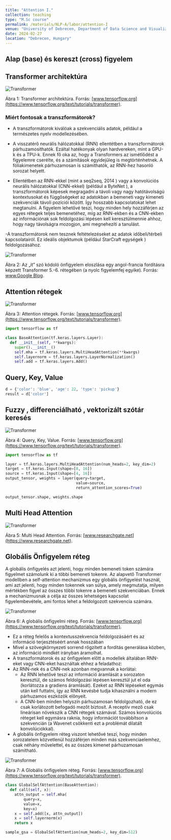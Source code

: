 ```yaml
---
title: "Attention I."
collection: teaching
type: "M.Sc course"
permalink: /materials/NLP-A/labor/attention-I
venue: "University of Debrecen, Department of Data Science and Visualization"
date: 2024-02-27
location: "Debrecen, Hungary"
---
```


## Alap (base) és kereszt (cross) figyelem

## Transformer architektúra

<img src="https://www.tensorflow.org/images/tutorials/transformer/transformer.png" alt="Transformer">

Ábra 1: Transformer architektúra. Forrás: [www.tensorflow.org](https://www.tensorflow.org/text/tutorials/transformer).

### Miért fontosak a transzformátorok?

- A transzformátorok kiválóak a szekvenciális adatok, például a természetes nyelv modellezésében.

- A visszatérő neurális hálózatokkal (RNN) ellentétben a transzformátorok párhuzamosíthatók. Ezáltal hatékonyak olyan hardvereken, mint a GPU-k és a TPU-k. Ennek fő oka az, hogy a Transformers az ismétlődést a figyelemre cserélte, és a számítások egyidejűleg is megtörténhetnek. A fóliakimenetek párhuzamosan is számíthatók, az RNN-hez hasonló sorozat helyett.

- Ellentétben az RNN-ekkel (mint a seq2seq, 2014 ) vagy a konvolúciós neurális hálózatokkal (CNN-ekkel) (például a ByteNet ), a transzformátorok képesek megragadni a távoli vagy nagy hatótávolságú kontextusokat és függőségeket az adatokban a bemeneti vagy kimeneti szekvenciák távoli pozíciói között. Így hosszabb kapcsolatokat lehet megtanulni. A figyelem lehetővé teszi, hogy minden hely hozzáférjen az egyes rétegek teljes bemenetéhez, míg az RNN-ekben és a CNN-ekben az információnak sok feldolgozási lépésen kell keresztülmennie ahhoz, hogy nagy távolságra mozogjon, ami megnehezíti a tanulást.

-A transzformátorok nem tesznek feltételezéseket az adatok időbeli/térbeli kapcsolatairól. Ez ideális objektumok (például StarCraft egységek ) feldolgozásához.

<img src="https://www.tensorflow.org/images/tutorials/transformer/encoder_self_attention_distribution.png" alt="Transformer">

Ábra 2: Az „it” szó kódoló önfigyelem eloszlása ​​egy angol-francia fordításra képzett Transformer 5.-6. rétegében (a nyolc figyelemfej egyike). Forrás: [www.Google Blog](https://blog-research-google.translate.goog/2017/08/transformer-novel-neural-network.html?_x_tr_sl=en&_x_tr_tl=hu&_x_tr_hl=hu&_x_tr_pto=wapp).

## Attention rétegek

<img src="https://www.tensorflow.org/images/tutorials/transformer/BaseAttention.png" alt="Transformer">

Ábra 3: Attention rétegek. Forrás: [www.tensorflow.org](https://www.tensorflow.org/text/tutorials/transformer).

```python
import tensorflow as tf

class BaseAttention(tf.keras.layers.Layer):
  def __init__(self, **kwargs):
    super().__init__()
    self.mha = tf.keras.layers.MultiHeadAttention(**kwargs)
    self.layernorm = tf.keras.layers.LayerNormalization()
    self.add = tf.keras.layers.Add()
```

## Query, Key, Value

```python
d = {'color': 'blue', 'age': 22, 'type': 'pickup'}
result = d['color']
```

## Fuzzy , differenciálható , vektorizált szótár keresés

<img src="https://www.tensorflow.org/images/tutorials/transformer/BaseAttention-new.png" alt="Transformer">

Ábra 4: Query, Key, Value. Forrás: [www.tensorflow.org](https://www.tensorflow.org/text/tutorials/transformer).

```python
import tensorflow as tf

layer = tf.keras.layers.MultiHeadAttention(num_heads=2, key_dim=2)
target = tf.keras.Input(shape=[8, 16])
source = tf.keras.Input(shape=[4, 16])
output_tensor, weights = layer(query=target,
                               value=source,
                               return_attention_scores=True)

output_tensor.shape, weights.shape
```

## Multi Head Attention

<img src="https://www.researchgate.net/publication/351019792/figure/fig1/AS:1014991599726592@1619004263146/Multi-Head-Attention-consists-of-several-Scaled-Dot-Product-Attention-layers-running.png" alt="Transformer">

Ábra 5: Multi Head Attention. Forrás: [www.researchgate.net](https://www.researchgate.net).

## Globális Önfigyelem réteg

A globális önfigyelés azt jelenti, hogy minden bemeneti token számára figyelmet számolunk ki a többi bemeneti tokenre. Az alapvető Transformer modellben a self-attention mechanizmus egy globális önfigyelést használ, ami azt jelenti, hogy minden tokennek van súlya, amely megmutatja, milyen mértékben figyel az összes többi tokenre a bemeneti szekvenciában. Ennek a mechanizmusnak a célja az összes lehetséges kapcsolat figyelembevétele, ami fontos lehet a feldolgozott szekvencia számára.

<img src="https://www.tensorflow.org/images/tutorials/transformer/SelfAttention.png" alt="Transformer">

Ábra 6: A globális önfigyelmi réteg. Forrás: [www.tensorflow.org](https://www.tensorflow.org/text/tutorials/transformer).

+ Ez a réteg felelős a kontextusszekvencia feldolgozásáért és az információ terjesztéséért annak hosszában
+ Mivel a szövegkörnyezeti sorrend rögzített a fordítás generálása közben, az információ mindkét irányban áramolhat.
+ A transzformátorok és az önfigyelem előtt a modellek általában RNN-eket vagy CNN-eket használtak ehhez a feladathoz:
+ Az RNN-nek és a CNN-nek azonban megvannak a korlátai:
    + Az RNN lehetővé teszi az információ áramlását a sorozaton keresztül, de számos feldolgozási lépésen keresztül jut el oda (korlátozza a gradiens áramlását). Ezeket az RNN lépéseket egymás után kell futtatni, így az RNN kevésbé tudja kihasználni a modern párhuzamos eszközök előnyeit.
    + A CNN-ben minden helyszín párhuzamosan feldolgozható, de ez csak korlátozott befogadó mezőt biztosít. A receptív mező csak lineárisan növekszik a CNN rétegek számával. Számos konvolúciós réteget kell egymásra raknia, hogy információt továbbítson a szekvencián (a Wavenet csökkenti ezt a problémát dilatált konvolúciókkal).
+ A globális önfigyelem réteg viszont lehetővé teszi, hogy minden sorozatelem közvetlenül hozzáférjen minden más szekvenciaelemhez, csak néhány művelettel, és az összes kimenet párhuzamosan számítható.

<img src="https://www.tensorflow.org/images/tutorials/transformer/SelfAttention-new-full.png" alt="Transformer">

Ábra 7: A Globális önfigyelem réteg. Forrás: [www.tensorflow.org](https://www.tensorflow.org/text/tutorials/transformer).

```python
class GlobalSelfAttention(BaseAttention):
  def call(self, x):
    attn_output = self.mha(
        query=x,
        value=x,
        key=x)
    x = self.add([x, attn_output])
    x = self.layernorm(x)
    return x
```

```python
sample_gsa = GlobalSelfAttention(num_heads=2, key_dim=512)
```